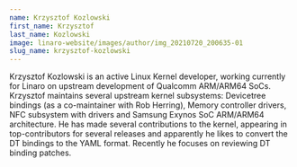 ```yaml
---
name: Krzysztof Kozlowski
first_name: Krzysztof
last_name: Kozlowski
image: linaro-website/images/author/img_20210720_200635-01
slug_name: krzysztof-kozlowski
---
```


Krzysztof Kozlowski is an active Linux Kernel developer, working currently for Linaro on upstream development of Qualcomm ARM/ARM64 SoCs. Krzysztof maintains several upstream kernel subsystems: Devicetree bindings (as a co-maintainer with Rob Herring), Memory controller drivers, NFC subsystem with drivers and Samsung Exynos SoC ARM/ARM64 architecture.He has made several contributions to the kernel, appearing in top-contributors for several releases and apparently he likes to convert the DT bindings to the YAML format. Recently he focuses on reviewing DT binding patches.
